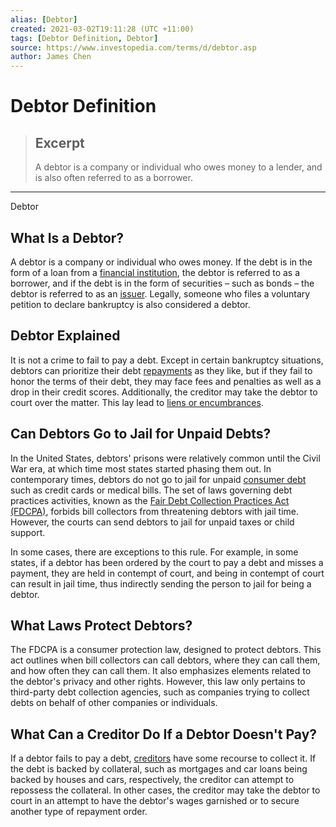 ```yaml
---
alias: [Debtor]
created: 2021-03-02T19:11:28 (UTC +11:00)
tags: [Debtor Definition, Debtor]
source: https://www.investopedia.com/terms/d/debtor.asp
author: James Chen
---
```


# Debtor Definition

> ## Excerpt
> A debtor is a company or individual who owes money to a lender, and is also often referred to as a borrower.

---

Debtor
## What Is a Debtor?

A debtor is a company or individual who owes money. If the debt is in the form of a loan from a [financial institution](https://www.investopedia.com/terms/f/financialinstitution.asp), the debtor is referred to as a borrower, and if the debt is in the form of securities – such as bonds – the debtor is referred to as an [issuer](https://www.investopedia.com/terms/i/issuer.asp). Legally, someone who files a voluntary petition to declare bankruptcy is also considered a debtor.

## Debtor Explained

It is not a crime to fail to pay a debt. Except in certain bankruptcy situations, debtors can prioritize their debt [repayments](https://www.investopedia.com/terms/r/repayment.asp) as they like, but if they fail to honor the terms of their debt, they may face fees and penalties as well as a drop in their credit scores. Additionally, the creditor may take the debtor to court over the matter. This lay lead to [liens or encumbrances](https://www.investopedia.com/ask/answers/061715/what-difference-between-lien-and-encumbrance.asp).

## Can Debtors Go to Jail for Unpaid Debts?

In the United States, debtors' prisons were relatively common until the Civil War era, at which time most states started phasing them out. In contemporary times, debtors do not go to jail for unpaid [consumer debt](https://www.investopedia.com/terms/c/consumer-debt.asp) such as credit cards or medical bills. The set of laws governing debt practices activities, known as the [Fair Debt Collection Practices Act (FDCPA)](https://www.investopedia.com/terms/f/fair-debt-collection-practices-act-fdcpa.asp), forbids bill collectors from threatening debtors with jail time. However, the courts can send debtors to jail for unpaid taxes or child support.

In some cases, there are exceptions to this rule. For example, in some states, if a debtor has been ordered by the court to pay a debt and misses a payment, they are held in contempt of court, and being in contempt of court can result in jail time, thus indirectly sending the person to jail for being a debtor.

## What Laws Protect Debtors?

The FDCPA is a consumer protection law, designed to protect debtors. This act outlines when bill collectors can call debtors, where they can call them, and how often they can call them. It also emphasizes elements related to the debtor's privacy and other rights. However, this law only pertains to third-party debt collection agencies, such as companies trying to collect debts on behalf of other companies or individuals.

## What Can a Creditor Do If a Debtor Doesn't Pay?

If a debtor fails to pay a debt, [creditors](https://www.investopedia.com/terms/c/creditor.asp) have some recourse to collect it. If the debt is backed by collateral, such as mortgages and car loans being backed by houses and cars, respectively, the creditor can attempt to repossess the collateral. In other cases, the creditor may take the debtor to court in an attempt to have the debtor's wages garnished or to secure another type of repayment order.
